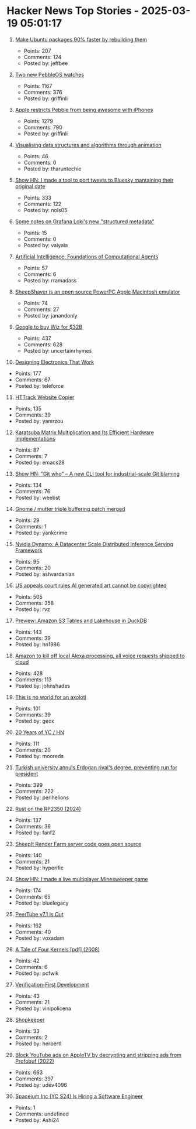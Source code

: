 # Hacker News Top Stories - 2025-03-19 05:01:17

1. [Make Ubuntu packages 90% faster by rebuilding them](https://gist.github.com/jwbee/7e8b27e298de8bbbf8abfa4c232db097)
   - Points: 207
   - Comments: 124
   - Posted by: jeffbee

2. [Two new PebbleOS watches](https://ericmigi.com/blog/introducing-two-new-pebbleos-watches/)
   - Points: 1167
   - Comments: 376
   - Posted by: griffinli

3. [Apple restricts Pebble from being awesome with iPhones](https://ericmigi.com/blog/apple-restricts-pebble-from-being-awesome-with-iphones/)
   - Points: 1279
   - Comments: 790
   - Posted by: griffinli

4. [Visualising data structures and algorithms through animation](https://visualgo.net/en)
   - Points: 46
   - Comments: 0
   - Posted by: tharuntechie

5. [Show HN: I made a tool to port tweets to Bluesky mantaining their original date](https://bluemigrate.com)
   - Points: 333
   - Comments: 122
   - Posted by: nols05

6. [Some notes on Grafana Loki's new "structured metadata"](https://utcc.utoronto.ca/~cks/space/blog/sysadmin/GrafanaLokiStructuredMetadata)
   - Points: 15
   - Comments: 0
   - Posted by: valyala

7. [Artificial Intelligence: Foundations of Computational Agents](https://artint.info/index.html)
   - Points: 57
   - Comments: 6
   - Posted by: rramadass

8. [SheepShaver is an open source PowerPC Apple Macintosh emulator](https://www.emaculation.com/doku.php/sheepshaver)
   - Points: 74
   - Comments: 27
   - Posted by: janandonly

9. [Google to buy Wiz for $32B](https://www.reuters.com/technology/cybersecurity/google-agrees-buy-cybersecurity-startup-wiz-32-bln-ft-reports-2025-03-18/)
   - Points: 437
   - Comments: 628
   - Posted by: uncertainrhymes

10. [Designing Electronics That Work](https://www.hscott.net/designing-electronics-that-work/)
   - Points: 177
   - Comments: 67
   - Posted by: teleforce

11. [HTTrack Website Copier](https://www.httrack.com/)
   - Points: 135
   - Comments: 39
   - Posted by: yamrzou

12. [Karatsuba Matrix Multiplication and Its Efficient Hardware Implementations](https://arxiv.org/abs/2501.08889)
   - Points: 87
   - Comments: 7
   - Posted by: emacs28

13. [Show HN: "Git who" – A new CLI tool for industrial-scale Git blaming](https://github.com/sinclairtarget/git-who)
   - Points: 134
   - Comments: 76
   - Posted by: weebst

14. [Gnome / mutter triple buffering patch merged](https://gitlab.gnome.org/GNOME/mutter/-/merge_requests/1441)
   - Points: 29
   - Comments: 1
   - Posted by: yankcrime

15. [Nvidia Dynamo: A Datacenter Scale Distributed Inference Serving Framework](https://github.com/ai-dynamo/dynamo)
   - Points: 95
   - Comments: 20
   - Posted by: ashvardanian

16. [US appeals court rules AI generated art cannot be copyrighted](https://www.reuters.com/world/us/us-appeals-court-rejects-copyrights-ai-generated-art-lacking-human-creator-2025-03-18/)
   - Points: 505
   - Comments: 358
   - Posted by: rvz

17. [Preview: Amazon S3 Tables and Lakehouse in DuckDB](https://duckdb.org/2025/03/14/preview-amazon-s3-tables.html)
   - Points: 143
   - Comments: 39
   - Posted by: hn1986

18. [Amazon to kill off local Alexa processing, all voice requests shipped to cloud](https://www.theregister.com/2025/03/17/amazon_kills_on_device_alexa/)
   - Points: 428
   - Comments: 113
   - Posted by: johnshades

19. [This is no world for an axolotl](https://english.elpais.com/eps/2025-03-15/this-is-no-world-for-an-axolotl.html)
   - Points: 101
   - Comments: 39
   - Posted by: geox

20. [20 Years of YC / HN](https://vickiboykis.com/2025/03/17/20-years-of-yc/)
   - Points: 111
   - Comments: 20
   - Posted by: mooreds

21. [Turkish university annuls Erdogan rival's degree, preventing run for president](https://www.reuters.com/world/asia-pacific/istanbul-university-annuls-istanbul-mayor-imamoglus-diploma-over-irregularities-2025-03-18/)
   - Points: 399
   - Comments: 222
   - Posted by: perihelions

22. [Rust on the RP2350 (2024)](https://thejpster.org.uk/blog/blog-2024-08-08/)
   - Points: 137
   - Comments: 36
   - Posted by: fanf2

23. [SheepIt Render Farm server code goes open source](https://gitlab.com/sheepitrenderfarm)
   - Points: 140
   - Comments: 21
   - Posted by: hyperific

24. [Show HN: I made a live multiplayer Minesweeper game](https://www.minesweeperpro.com/)
   - Points: 174
   - Comments: 65
   - Posted by: bluelegacy

25. [PeerTube v7.1 Is Out](https://joinpeertube.org/news/release-7.1)
   - Points: 162
   - Comments: 40
   - Posted by: voxadam

26. [A Tale of Four Kernels [pdf] (2008)](https://users.csc.calpoly.edu/~djanzen/courses/509S09/papers/FourKernels.pdf)
   - Points: 42
   - Comments: 6
   - Posted by: pcfwik

27. [Verification-First Development](https://buttondown.com/hillelwayne/archive/verification-first-development/)
   - Points: 43
   - Comments: 21
   - Posted by: vinipolicena

28. [Shopkeeper](https://www.robinsloan.com/newsletters/shopkeeper/)
   - Points: 33
   - Comments: 2
   - Posted by: herbertl

29. [Block YouTube ads on AppleTV by decrypting and stripping ads from Profobuf (2022)](https://ericdraken.com/pfsense-decrypt-ad-traffic/)
   - Points: 663
   - Comments: 397
   - Posted by: udev4096

30. [Spaceium Inc (YC S24) Is Hiring a Software Engineer](https://www.ycombinator.com/companies/spaceium-inc/jobs/XGMVnH3-software-engineer)
   - Points: 1
   - Comments: undefined
   - Posted by: Ashi24


